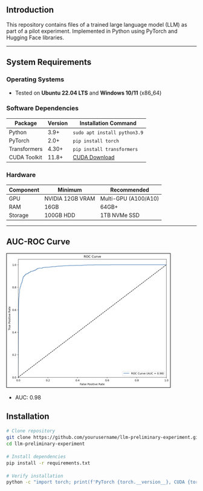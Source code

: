 
## Introduction
This repository contains files of a trained large language model (LLM) as part of a pilot experiment. Implemented in Python using PyTorch and Hugging Face libraries.

---

## System Requirements
### Operating Systems
- Tested on **Ubuntu 22.04 LTS** and **Windows 10/11** (x86_64)

### Software Dependencies
| Package       | Version  | Installation Command          |
|---------------|----------|--------------------------------|
| Python        | 3.9+     | `sudo apt install python3.9`   |
| PyTorch       | 2.0+     | `pip install torch`            |
| Transformers  | 4.30+    | `pip install transformers`     |
| CUDA Toolkit  | 11.8+    | [CUDA Download](https://developer.nvidia.com/cuda-11-8-0-download-archive) |

### Hardware
| Component     | Minimum              | Recommended           |
|---------------|----------------------|-----------------------|
| GPU           | NVIDIA 12GB VRAM     | Multi-GPU (A100/A10)  |
| RAM           | 16GB                 | 64GB+                 |
| Storage       | 100GB HDD            | 1TB NVMe SSD          |

---

## AUC-ROC Curve
![AUC-ROC Curve](./auc_curve.png)  
- AUC: 0.98

## Installation
```bash
# Clone repository
git clone https://github.com/yourusername/llm-preliminary-experiment.git
cd llm-preliminary-experiment

# Install dependencies
pip install -r requirements.txt

# Verify installation
python -c "import torch; print(f'PyTorch {torch.__version__}, CUDA {torch.version.cuda}')"


